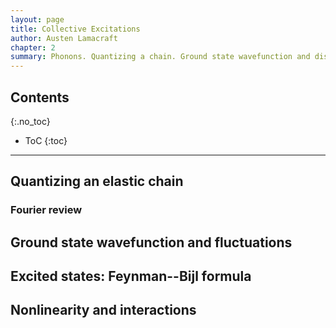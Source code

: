 ```yaml
---
layout: page
title: Collective Excitations
author: Austen Lamacraft
chapter: 2
summary: Phonons. Quantizing a chain. Ground state wavefunction and displacement. Feynman–Bijl formula as variational wavefunction.
---
```


## Contents
{:.no_toc}

* ToC
{:toc}

---

## Quantizing an elastic chain

### Fourier review

## Ground state wavefunction and fluctuations

## Excited states: Feynman--Bijl formula

## Nonlinearity and interactions
